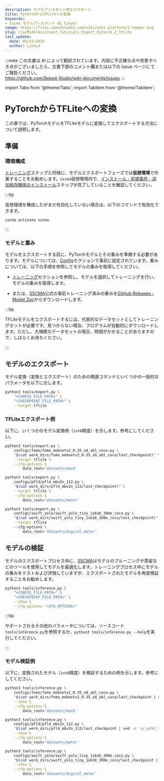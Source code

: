 ```yaml
---
description: モデルアシスタント用エクスポート
title: PyTorchからTFLiteへの変換
keywords:
- sscma モデルアシスタント AI tinyml 
image: https://files.seeedstudio.com/wiki/wiki-platform/S-tempor.png
slug: /ja/ModelAssistant_Tutorials_Export_PyTorch_2_TFLite
last_update:
  date: 05/15/2025
  author: LynnL4
---
```

:::note
この文書は AI によって翻訳されています。内容に不正確な点や改善すべき点がございましたら、文書下部のコメント欄または以下の Issue ページにてご報告ください。  
https://github.com/Seeed-Studio/wiki-documents/issues
:::

import Tabs from '@theme/Tabs';
import TabItem from '@theme/TabItem';

# PyTorchからTFLiteへの変換

この章では、PyTorchモデルをTFLiteモデルに変換してエクスポートする方法について説明します。

## 準備

### 環境構成

[トレーニング](/ja/ModelAssistant_Tutorials_Training_Overview)ステップと同様に、モデルエクスポートフェーズでは**仮想環境**で作業することをお勧めします。`sscma`仮想環境内で、[インストール - 前提条件 - 追加依存関係のインストール](/ja/ModelAssistant_Introduce_Installation#step-4-install-extra-dependencies-optional)ステップが完了していることを確認してください。

:::tip

仮想環境を構成したがまだ有効化していない場合は、以下のコマンドで有効化できます。

```sh
conda activate sscma
```

:::

### モデルと重み

モデルをエクスポートする前に、PyTorchモデルとその重みを準備する必要があります。モデルについては、[Config](/ja/ModelAssistant_Tutorials_Config)セクションで事前に設定されています。重みについては、以下の手順を参照してモデルの重みを取得してください。

- [トレーニング](/ja/ModelAssistant_Tutorials_Training_Overview)セクションを参照し、モデルを選択してトレーニングを行い、モデルの重みを取得します。

- または、[SSCMA](https://github.com/Seeed-Studio/ModelAssistant)公式の事前トレーニング済みの重みを[GitHub Releases - Model Zoo](https://github.com/Seeed-Studio/ModelAssistantreleases/tag/model_zoo)からダウンロードします。

:::tip

TFLiteモデルをエクスポートするには、代表的なデータセットとしてトレーニングセットが必要です。見つからない場合、プログラムが自動的にダウンロードします。ただし、大規模なデータセットの場合、時間がかかることがありますので、しばらくお待ちください。

:::

## モデルのエクスポート

モデル変換（変換とエクスポート）のための関連コマンドといくつかの一般的なパラメータを以下に示します。

```sh
python3 tools/export.py \
    "<CONFIG_FILE_PATH>" \
    "<CHECKPOINT_FILE_PATH>" \
    --target tflite
```

### TFLiteエクスポート例

以下に、いくつかのモデル変換例（`int8`精度）を示します。参考にしてください。

<Tabs>

<TabItem value="FOMOモデル変換" label="FOMOモデル変換">

```sh
python3 tools/export.py \
    configs/fomo/fomo_mobnetv2_0.35_x8_abl_coco.py \
    "$(cat work_dirs/fomo_mobnetv2_0.35_x8_abl_coco/last_checkpoint)" \
    --target tflite \
    --cfg-options \
        data_root='datasets/mask'

```

</TabItem>

<TabItem value="PFLDモデル変換" label="PFLDモデル変換">

```sh
python3 tools/export.py \
    configs/pfld/pfld_mbv2n_112.py \
    "$(cat work_dirs/pfld_mbv2n_112/last_checkpoint)" \
    --target tflite \
    --cfg-options \
        data_root='datasets/meter'
```

</TabItem>

<TabItem value="SWIFT-YOLOモデル変換" label="SWIFT-YOLOモデル変換">

```sh
python3 tools/export.py \
    configs/swift_yolo/swift_yolo_tiny_1xb16_300e_coco.py \
    "$(cat work_dirs/swift_yolo_tiny_1xb16_300e_coco/last_checkpoint)" \
    --target tflite
    --cfg-options \
        data_root='datasets/digital_meter'
```

</TabItem>

</Tabs>


## モデルの検証

モデルのエクスポートプロセス中に、[SSCMA](https://github.com/Seeed-Studio/ModelAssistant)はモデルのプルーニングや蒸留などのツールを使用してモデルを最適化します。トレーニングプロセス中にモデルの重みをテストおよび評価していますが、エクスポートされたモデルを再度検証することをお勧めします。

```sh
python3 tools/inference.py \
    "<CONFIG_FILE_PATH>" \
    "<CHECKPOINT_FILE_PATH>" \
    --show \
    --cfg-options "<CFG_OPTIONS>"
```

:::tip

サポートされるその他のパラメータについては、ソースコード`tools/inference.py`を参照するか、`python3 tools/inference.py --help`を実行してください。

:::

### モデル検証例

以下に、変換されたモデル（`int8`精度）を検証するための例を示します。参考にしてください。

<Tabs>

<TabItem value="FOMOモデル検証" label="FOMOモデル検証">

```sh
python3 tools/inference.py \
    configs/fomo/fomo_mobnetv2_0.35_x8_abl_coco.py \
    "$(cat work_dirs/fomo_mobnetv2_0.35_x8_abl_coco/last_checkpoint | sed -e 's/.pth/_int8.tflite/g')" \
    --show \
    --cfg-options \
        data_root='datasets/mask'
```

</TabItem>

<TabItem value="PFLDモデル検証" label="PFLDモデル検証">

```sh
python3 tools/inference.py \
    configs/pfld/pfld_mbv2n_112.py \
    "$(cat work_dirs/pfld_mbv2n_112/last_checkpoint | sed -e 's/.pth/_int8.tflite/g')" \
    --show \
    --cfg-options \
        data_root='datasets/meter'
```

</TabItem>

<TabItem value="SWIFT-YOLOモデル検証" label="SWIFT-YOLOモデル検証">

```sh
python3 tools/inference.py \
    configs/swift_yolo/swift_yolo_tiny_1xb16_300e_coco.py \
    "$(cat work_dirs/swift_yolo_tiny_1xb16_300e_coco/last_checkpoint | sed -e 's/.pth/_int8.tflite/g')" \
    --show \
    --cfg-options \
        data_root='datasets/digital_meter'
```

</TabItem>

</Tabs>